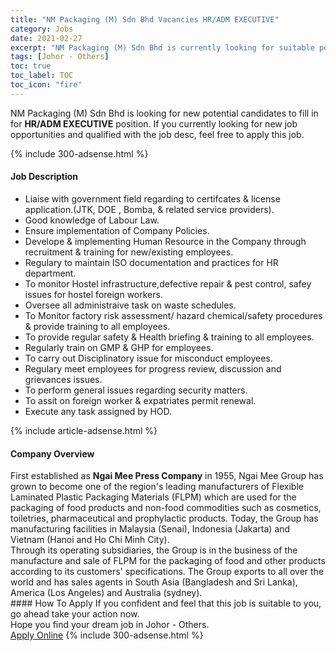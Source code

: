 ```yaml
---
title: "NM Packaging (M) Sdn Bhd Vacancies HR/ADM EXECUTIVE" 
category: Jobs 
date: 2021-02-27 
excerpt: "NM Packaging (M) Sdn Bhd is currently looking for suitable person to fill in the HR/ADM EXECUTIVE which based in Johor - Others" 
tags: [Johor - Others] 
toc: true 
toc_label: TOC 
toc_icon: "fire" 
--- 
```


<p>NM Packaging (M) Sdn Bhd is looking for new potential candidates to fill in for <b>HR/ADM EXECUTIVE</b> position. If you currently looking for new job opportunities and qualified with the job desc, feel free to apply this job.
</p>{% include 300-adsense.html %} 
<div><div><h4>Job Description</h4></div><div><div><span><div><ul><li>Liaise with government field regarding to certifcates &amp; license application.(JTK, DOE , Bomba, &amp; related service providers).</li><li>Good knowledge of Labour Law.</li><li>Ensure implementation of Company Policies.</li><li>Develope &amp; implementing Human Resource in the Company through recruitment &amp; training for new/existing employees.</li><li>Regulary to maintain ISO documentation and practices for HR department.</li><li>To monitor Hostel infrastructure,defective repair &amp; pest control, safey issues for hostel foreign workers.</li><li>Oversee all administraive task on waste schedules.</li><li>To Monitor factory risk assessment/ hazard chemical/safety procedures &amp; provide training to all employees.</li><li>To provide regular safety &amp; Health briefing &amp; training to all employees.</li><li>Regularly train on GMP &amp; GHP for employees.</li><li>To carry out Disciplinatory issue for misconduct employees.</li><li>Regulary meet employees for progress review, discussion and grievances issues.</li><li>To perform general issues regarding security matters.</li><li>To assit on foreign worker &amp; expatriates permit renewal.</li><li>Execute any task assigned by HOD.</li></ul></div></span></div></div></div> 
{% include article-adsense.html %} 
<div><div><h4>Company Overview</h4></div><div><div><span><div><div>
<div>First established as <strong>Ngai Mee Press Company</strong> in 1955, Ngai Mee Group has grown to become one of the region's leading manufacturers of Flexible Laminated Plastic Packaging Materials (FLPM) which are used for the packaging of food products and non-food commodities such as cosmetics, toiletries, pharmaceutical and prophylactic products. Today, the Group has manufacturing facilities in Malaysia (Senai), Indonesia (Jakarta) and Vietnam (Hanoi and Ho Chi Minh City).</div>
<div>Through its operating subsidiaries, the Group is in the business of the manufacture and sale of FLPM for the packaging of food and other products according to its customers' specifications. The Group exports to all over the world and has sales agents in South Asia (Bangladesh and Sri Lanka), America (Los Angeles) and Australia (sydney).</div>
</div></div></span></div></div></div> 
#### How To Apply 
If you confident and feel that this job is suitable to you, go ahead take your action now. <br/> 
Hope you find your dream job in Johor - Others. <br/> 
<a href="https://www.jobstreet.com.my/en/job/hr-adm-executive-4493019?jobId=jobstreet-my-job-4493019&" class="btn btn--info" target="_blank" rel="nofollow noopenner">Apply Online</a> 
{% include 300-adsense.html %} 